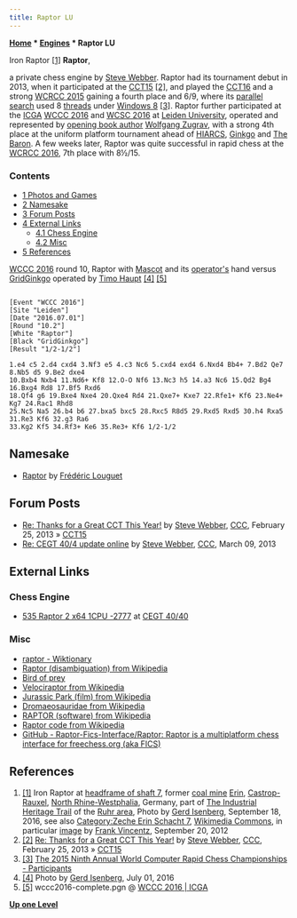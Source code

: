 ```yaml
---
title: Raptor LU
---
```

**[Home](Home "Home") \* [Engines](Engines "Engines") \* Raptor LU**



 [](File:IronRaptorErin.JPG) Iron Raptor <a id="cite-note-1" href="#cite-ref-1">[1]</a> 
**Raptor**,  

a private chess engine by [Steve Webber](index.php?title=Steve_Webber&action=edit&redlink=1 "Steve Webber (page does not exist)"). Raptor had its tournament debut in 2013, when it participated at the [CCT15](CCT15 "CCT15") <a id="cite-note-2" href="#cite-ref-2">[2]</a>, 
and played the [CCT16](CCT16 "CCT16") and a strong [WCRCC 2015](WCRCC_2015 "WCRCC 2015") gaining a fourth place and 6/9, where its [parallel search](Parallel_Search "Parallel Search") used 8 [threads](Thread "Thread") under [Windows 8](Windows#8 "Windows") <a id="cite-note-3" href="#cite-ref-3">[3]</a>. 
Raptor further participated at the [ICGA](ICGA "ICGA") [WCCC 2016](WCCC_2016 "WCCC 2016") and [WCSC 2016](WCSC_2016 "WCSC 2016") at [Leiden University](Leiden_University "Leiden University"), operated and represented by [opening book author](Category:Opening_Book_Author "Category:Opening Book Author") [Wolfgang Zugrav](Wolfgang_Zugrav "Wolfgang Zugrav"), with a strong 4th place at the uniform platform tournament ahead of [HIARCS](HIARCS "HIARCS"), [Ginkgo](Ginkgo "Ginkgo") and [The Baron](The_Baron "The Baron"). A few weeks later, Raptor was quite successful in rapid chess at the [WCRCC 2016](WCRCC_2016 "WCRCC 2016"), 7th place with 8½/15. 



### Contents


* [1 Photos and Games](#photos-and-games)
* [2 Namesake](#namesake)
* [3 Forum Posts](#forum-posts)
* [4 External Links](#external-links)
	+ [4.1 Chess Engine](#chess-engine)
	+ [4.2 Misc](#misc)
* [5 References](#references)






 [](File:WCCC2016RaptorGridGinkgo.JPG) 
[WCCC 2016](WCCC_2016 "WCCC 2016") round 10, Raptor with [Mascot](https://en.wikipedia.org/wiki/Mascot) and its [operator's](Wolfgang_Zugrav "Wolfgang Zugrav") hand versus [GridGinkgo](GridGinkgo "GridGinkgo") operated by [Timo Haupt](Timo_Haupt "Timo Haupt") <a id="cite-note-4" href="#cite-ref-4">[4]</a> <a id="cite-note-5" href="#cite-ref-5">[5]</a>




```

[Event "WCCC 2016"]
[Site "Leiden"]
[Date "2016.07.01"]
[Round "10.2"]
[White "Raptor"]
[Black "GridGinkgo"]
[Result "1/2-1/2"]

1.e4 c5 2.d4 cxd4 3.Nf3 e5 4.c3 Nc6 5.cxd4 exd4 6.Nxd4 Bb4+ 7.Bd2 Qe7 8.Nb5 d5 9.Be2 dxe4 
10.Bxb4 Nxb4 11.Nd6+ Kf8 12.O-O Nf6 13.Nc3 h5 14.a3 Nc6 15.Qd2 Bg4 16.Bxg4 Rd8 17.Bf5 Rxd6 
18.Qf4 g6 19.Bxe4 Nxe4 20.Qxe4 Rd4 21.Qxe7+ Kxe7 22.Rfe1+ Kf6 23.Ne4+ Kg7 24.Rac1 Rhd8 
25.Nc5 Na5 26.b4 b6 27.bxa5 bxc5 28.Rxc5 R8d5 29.Rxd5 Rxd5 30.h4 Rxa5 31.Re3 Kf6 32.g3 Ra6 
33.Kg2 Kf5 34.Rf3+ Ke6 35.Re3+ Kf6 1/2-1/2

```

## Namesake


* [Raptor](Raptor "Raptor") by [Frédéric Louguet](Fr%C3%A9d%C3%A9ric_Louguet "Frédéric Louguet")


## Forum Posts


* [Re: Thanks for a Great CCT This Year!](http://www.talkchess.com/forum/viewtopic.php?t=47323&start=3) by [Steve Webber](index.php?title=Steve_Webber&action=edit&redlink=1 "Steve Webber (page does not exist)"), [CCC](CCC "CCC"), February 25, 2013 » [CCT15](CCT15 "CCT15")
* [Re: CEGT 40/4 update online](http://www.talkchess.com/forum/viewtopic.php?t=47452&start=1) by [Steve Webber](index.php?title=Steve_Webber&action=edit&redlink=1 "Steve Webber (page does not exist)"), [CCC](CCC "CCC"), March 09, 2013


## External Links


### Chess Engine


* [535 Raptor 2 x64 1CPU -2777](http://www.cegt.net/40_40%20Rating%20List/40_40%20All%20Versions/535.html) at [CEGT 40/40](CEGT "CEGT")


### Misc


* [raptor - Wiktionary](http://en.wiktionary.org/wiki/raptor)
* [Raptor (disambiguation) from Wikipedia](https://en.wikipedia.org/wiki/Raptor)
* [Bird of prey](https://en.wikipedia.org/wiki/Bird_of_prey)
* [Velociraptor from Wikipedia](https://en.wikipedia.org/wiki/Velociraptor)
* [Jurassic Park (film) from Wikipedia](https://en.wikipedia.org/wiki/Jurassic_Park_%28film%29)
* [Dromaeosauridae from Wikipedia](https://en.wikipedia.org/wiki/Dromaeosauridae)
* [RAPTOR (software) from Wikipedia](https://en.wikipedia.org/wiki/RAPTOR_%28software%29)
* [Raptor code from Wikipedia](https://en.wikipedia.org/wiki/Raptor_code)
* [GitHub - Raptor-Fics-Interface/Raptor: Raptor is a multiplatform chess interface for freechess.org (aka FICS)](https://github.com/raptor-fics-interface/raptor)


## References


 1. <a id="cite-ref-1" href="#cite-note-1">[1]</a> Iron Raptor at [headframe of shaft 7](https://commons.wikimedia.org/wiki/File:Castrop-Rauxel_-_Erinstra%C3%9Fe_-_Schacht7_01_ies.jpg?uselang=en), former [coal mine](https://en.wikipedia.org/wiki/Coal_mining) [Erin](https://de.wikipedia.org/wiki/Zeche_Erin), [Castrop-Rauxel](https://en.wikipedia.org/wiki/Castrop-Rauxel), [North Rhine-Westphalia](https://en.wikipedia.org/wiki/North_Rhine-Westphalia), Germany, part of [The Industrial Heritage Trail](Category:Industrial_Heritage_Trail "Category:Industrial Heritage Trail") of the [Ruhr area](https://en.wikipedia.org/wiki/Ruhr), Photo by [Gerd Isenberg](Gerd_Isenberg "Gerd Isenberg"), September 18, 2016, see also [Category:Zeche Erin Schacht 7](https://commons.wikimedia.org/wiki/Category:Zeche_Erin_Schacht_7), [Wikimedia Commons](https://en.wikipedia.org/wiki/Wikimedia_Commons), in particular [image](https://commons.wikimedia.org/wiki/File:Castrop-Rauxel_-_Erinstra%C3%9Fe_-_Schacht7_01_ies.jpg?uselang=en) by [Frank Vincentz](https://commons.wikimedia.org/wiki/User:Ies/L_Castrop-Rauxel), September 20, 2012 
2. <a id="cite-ref-2" href="#cite-note-2">[2]</a> [Re: Thanks for a Great CCT This Year!](http://www.talkchess.com/forum/viewtopic.php?t=47323&start=3) by [Steve Webber](index.php?title=Steve_Webber&action=edit&redlink=1 "Steve Webber (page does not exist)"), [CCC](CCC "CCC"), February 25, 2013 » [CCT15](CCT15 "CCT15")
3. <a id="cite-ref-3" href="#cite-note-3">[3]</a> [The 2015 Ninth Annual World Computer Rapid Chess Championships - Participants](http://aigames.net/ACCA/ACCAWCRCC/2015ACCAWCRCC/WCRCCPart.html)
4. <a id="cite-ref-4" href="#cite-note-4">[4]</a> Photo by [Gerd Isenberg](Gerd_Isenberg "Gerd Isenberg"), July 01, 2016
5. <a id="cite-ref-5" href="#cite-note-5">[5]</a> wccc2016-complete.pgn @ [WCCC 2016 | ICGA](https://icga.org/?page_id=1676)

**[Up one Level](Engines "Engines")**







 
